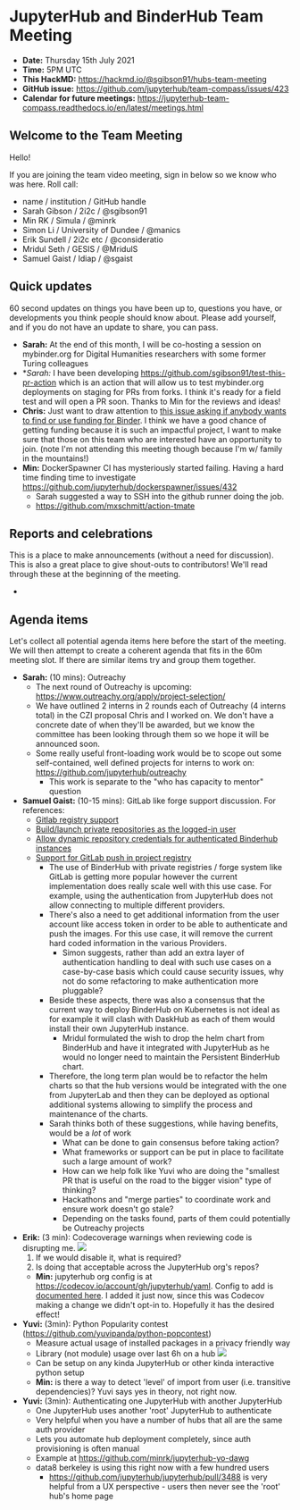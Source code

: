 # JupyterHub and BinderHub Team Meeting

- **Date:** Thursday 15th July 2021
- **Time:** 5PM UTC
- **This HackMD:** <https://hackmd.io/@sgibson91/hubs-team-meeting>
- **GitHub issue:** <https://github.com/jupyterhub/team-compass/issues/423>
- **Calendar for future meetings:** <https://jupyterhub-team-compass.readthedocs.io/en/latest/meetings.html>



## Welcome to the Team Meeting

Hello!

If you are joining the team video meeting, sign in below so we know who was here. Roll call:

- name / institution / GitHub handle
- Sarah Gibson / 2i2c / @sgibson91
- Min RK / Simula / @minrk
- Simon Li / University of Dundee / @manics
- Erik Sundell / 2i2c etc / @consideratio
- Mridul Seth / GESIS / @MridulS
- Samuel Gaist / Idiap / @sgaist

## Quick updates

60 second updates on things you have been up to, questions you have, or developments you think people should know about. Please add yourself, and if you do not have an update to share, you can pass.

- **Sarah:** At the end of this month, I will be co-hosting a session on mybinder.org for Digital Humanities researchers with some former Turing colleagues
- \**Sarah:* I have been developing <https://github.com/sgibson91/test-this-pr-action> which is an action that will allow us to test mybinder.org deployments on staging for PRs from forks. I think it's ready for a field test and will open a PR soon. Thanks to Min for the reviews and ideas!
- **Chris:** Just want to draw attention to [this issue asking if anybody wants to find or use funding for Binder](https://github.com/jupyterhub/team-compass/issues/430). I think we have a good chance of getting funding because it is such an impactful project, I want to make sure that those on this team who are interested have an opportunity to join. (note I'm not attending this meeting though because I'm w/ family in the mountains!)
- **Min:** DockerSpawner CI has mysteriously started failing. Having a hard time finding time to investigate <https://github.com/jupyterhub/dockerspawner/issues/432>
  - Sarah suggested a way to SSH into the github runner doing the job.
  - <https://github.com/mxschmitt/action-tmate>

## Reports and celebrations

This is a place to make announcements (without a need for discussion). This is also a great place to give shout-outs to contributors! We'll read through these at the beginning of the meeting.

-

## Agenda items

Let's collect all potential agenda items here before the start of the meeting. We will then attempt to create a coherent agenda that fits in the 60m meeting slot. If there are similar items try and group them together.

- **Sarah:** (10 mins): Outreachy
  - The next round of Outreachy is upcoming: <https://www.outreachy.org/apply/project-selection/>
  - We have outlined 2 interns in 2 rounds each of Outreachy (4 interns total) in the CZI proposal Chris and I worked on. We don't have a concrete date of when they'll be awarded, but we know the committee has been looking through them so we hope it will be announced soon.
  - Some really useful front-loading work would be to scope out some self-contained, well defined projects for interns to work on: <https://github.com/jupyterhub/outreachy>
    - This work is separate to the "who has capacity to mentor" question
- **Samuel Gaist:** (10-15 mins): GitLab like forge support discussion.
  For references:
  - [Gitlab registry support](https://github.com/jupyterhub/binderhub/pull/1283)
  - [Build/launch private repositories as the logged-in user](https://github.com/jupyterhub/binderhub/issues/1154)
  - [Allow dynamic repository credentials for authenticated Binderhub instances](https://github.com/jupyterhub/binderhub/pull/1169)
  - [Support for GitLab push in project registry](https://github.com/jupyterhub/binderhub/issues/1336)
    - The use of BinderHub with private registries / forge system like GitLab is getting more popular however the current implementation does really scale well with this use case.
      For example, using the authentication from JupyterHub does not allow connecting to multiple different providers.
    - There's also a need to get additional information from the user account like access token in order to be able to authenticate and push the images.
      For this use case, it will remove the current hard coded information in the various Providers.
      - Simon suggests, rather than add an extra layer of authentication handling to deal with such use cases on a case-by-case basis which could cause security issues, why not do some refactoring to make authentication more pluggable?
    - Beside these aspects, there was also a consensus that the current way to deploy BinderHub on Kubernetes is not ideal as for example it will clash with DaskHub as each of them would install their own JupyterHub instance.
      - Mridul formulated the wish to drop the helm chart from BinderHub and have it integrated with JupyterHub as he would no longer need to maintain the Persistent BinderHub chart.
    - Therefore, the long term plan would be to refactor the helm charts so that the hub versions would be integrated with the one from JupyterLab and then they can be deployed as optional additional systems allowing to simplify the process and maintenance of the charts.
    - Sarah thinks both of these suggestions, while having benefits, would be a _lot_ of work
      - What can be done to gain consensus before taking action?
      - What frameworks or support can be put in place to facilitate such a large amount of work?
      - How can we help folk like Yuvi who are doing the "smallest PR that is useful on the road to the bigger vision" type of thinking?
      - Hackathons and "merge parties" to coordinate work and ensure work doesn't go stale?
      - Depending on the tasks found, parts of them could potentially be Outreachy projects
- **Erik:** (3 min): Codecoverage warnings when reviewing code is disrupting me.
  ![](https://i.imgur.com/hY4EnGy.png)
  1. If we would disable it, what is required?
  1. Is doing that acceptable across the JupyterHub org's repos?
  - **Min:** jupyterhub org config is at <https://codecov.io/account/gh/jupyterhub/yaml>. Config to add is [documented here](https://docs.codecov.com/docs/github-checks#disabling-github-checks-patch-annotations-via-yaml). I added it just now, since this was Codecov making a change we didn't opt-in to. Hopefully it has the desired effect!
- **Yuvi:** (3min): Python Popularity contest (<https://github.com/yuvipanda/python-popcontest>)
  - Measure actual usage of installed packages in a privacy friendly way
  - Library (not module) usage over last 6h on a hub
    ![](https://i.imgur.com/Jwv6Nsz.png)
  - Can be setup on any kinda JupyterHub or other kinda interactive python setup
  - **Min:** is there a way to detect 'level' of import from user (i.e. transitive dependencies)? Yuvi says yes in theory, not right now.
- **Yuvi:** (3min): Authenticating one JupyterHub with another JupyterHub
  - One JupyterHub uses another 'root' JupyterHub to authenticate
  - Very helpful when you have a number of hubs that all are the same auth provider
  - Lets you automate hub deployment completely, since auth provisioning is often manual
  - Example at <https://github.com/minrk/jupyterhub-yo-dawg>
  - data8 berkeley is using this right now with a few hundred users
    - <https://github.com/jupyterhub/jupyterhub/pull/3488> is very helpful from a UX perspective - users then never see the 'root' hub's home page
